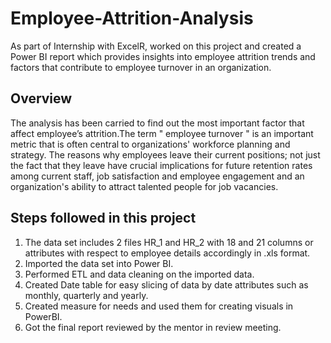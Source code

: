 # Employee-Attrition-Analysis
As part of Internship with ExcelR, worked on this project and created a Power BI report which provides insights into employee attrition trends and factors that contribute to employee turnover in an organization.

## Overview

The analysis has been carried to find out the most important factor that affect employee’s attrition.The term " employee turnover " is an important metric that is often central to organizations' workforce planning and strategy. The reasons why employees leave their current positions; not just the fact that they leave have crucial implications for future retention rates among current staff, job satisfaction and employee engagement and an organization's ability to attract talented people for job vacancies. 

## Steps followed in this project

1. The data set includes 2 files HR_1 and HR_2 with 18 and 21 columns or attributes with respect to employee details accordingly in .xls format.
2. Imported the data set into Power BI.
3. Performed ETL and data cleaning on the imported data.
4. Created Date table for easy slicing of data by date attributes such as monthly, quarterly and yearly.
5. Created measure for needs and used them for creating visuals in PowerBI.
6. Got the final report reviewed by the mentor in review meeting.

